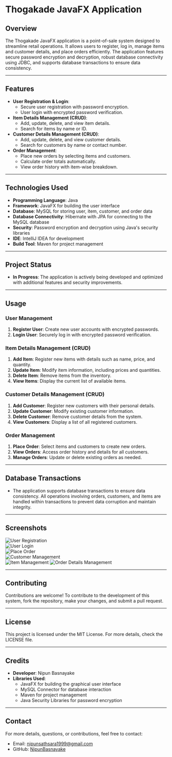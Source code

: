 # **Thogakade JavaFX Application**

## **Overview**
The Thogakade JavaFX application is a point-of-sale system designed to streamline retail operations. It allows users to register, log in, manage items and customer details, and place orders efficiently. The application features secure password encryption and decryption, robust database connectivity using JDBC, and supports database transactions to ensure data consistency.

---

## **Features**
- **User Registration & Login**:
  - Secure user registration with password encryption.
  - User login with encrypted password verification.
- **Item Details Management (CRUD)**:
  - Add, update, delete, and view item details.
  - Search for items by name or ID.
- **Customer Details Management (CRUD)**:
  - Add, update, delete, and view customer details.
  - Search for customers by name or contact number.
- **Order Management**:
  - Place new orders by selecting items and customers.
  - Calculate order totals automatically.
  - View order history with item-wise breakdown.

---

## **Technologies Used**
- **Programming Language**: Java  
- **Framework**: JavaFX for building the user interface  
- **Database**: MySQL for storing user, item, customer, and order data  
- **Database Connectivity**: Hibernate with JPA for connecting to the MySQL database  
- **Security**: Password encryption and decryption using Java's security libraries  
- **IDE**: IntelliJ IDEA for development  
- **Build Tool**: Maven for project management  

---

## **Project Status**
- **In Progress**: The application is actively being developed and optimized with additional features and security improvements.

---

## **Usage**

### **User Management**
1. **Register User**: Create new user accounts with encrypted passwords.
2. **Login User**: Securely log in with encrypted password verification.

### **Item Details Management (CRUD)**
1. **Add Item**: Register new items with details such as name, price, and quantity.
2. **Update Item**: Modify item information, including prices and quantities.
3. **Delete Item**: Remove items from the inventory.
4. **View Items**: Display the current list of available items.

### **Customer Details Management (CRUD)**
1. **Add Customer**: Register new customers with their personal details.
2. **Update Customer**: Modify existing customer information.
3. **Delete Customer**: Remove customer details from the system.
4. **View Customers**: Display a list of all registered customers.

### **Order Management**
1. **Place Order**: Select items and customers to create new orders.
2. **View Orders**: Access order history and details for all customers.
3. **Manage Orders**: Update or delete existing orders as needed.

---

## **Database Transactions**
- The application supports database transactions to ensure data consistency. All operations involving orders, customers, and items are handled within transactions to prevent data corruption and maintain integrity.

---

## **Screenshots**
![User Registration](Screenshots/SignUp.png)  
![User Login](Screenshots/SignIn.png)  
![Place Order](Screenshots/PlaceOrder.png)  
![Customer Management](Screenshots/CustomerManagement.png)  
![Item Management](Screenshots/ItemManagemant.png)
![Order Details Management](Screenshots/OrderDetailsManagement.png)

---

## **Contributing**
Contributions are welcome! To contribute to the development of this system, fork the repository, make your changes, and submit a pull request.

---

## **License**
This project is licensed under the MIT License. For more details, check the LICENSE file.

---

## **Credits**
- **Developer**: Nipun Basnayake
- **Libraries Used**:
  - JavaFX for building the graphical user interface
  - MySQL Connector for database interaction
  - Maven for project management
  - Java Security Libraries for password encryption

---

## **Contact**
For more details, questions, or contributions, feel free to contact:  
- Email: [nipunsathsara1999@gmail.com](mailto:nipunsathsara1999@gmail.com)  
- GitHub: [NipunBasnayake](https://github.com/NipunBasnayake)

